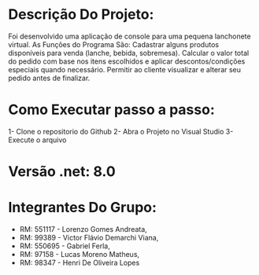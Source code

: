 # Descrição Do Projeto:
Foi desenvolvido uma aplicação de console para uma pequena lanchonete virtual.
As Funções do Programa São:
Cadastrar alguns produtos disponíveis para venda (lanche, bebida, sobremesa).
Calcular o valor total do pedido com base nos itens escolhidos e aplicar descontos/condições especiais quando necessário.
Permitir ao cliente visualizar e alterar seu pedido antes de finalizar.

# Como Executar passo a passo:
1- Clone o repositorio do Github
2- Abra o Projeto no Visual Studio
3- Execute o arquivo

# Versão .net: 8.0

# Integrantes Do Grupo:
- RM: 551117 - Lorenzo Gomes Andreata,
- RM: 99389 - Victor Flávio Demarchi Viana,
- RM: 550695 - Gabriel Ferla,
- RM: 97158 - Lucas Moreno Matheus,
- RM: 98347 - Henri De Oliveira Lopes

